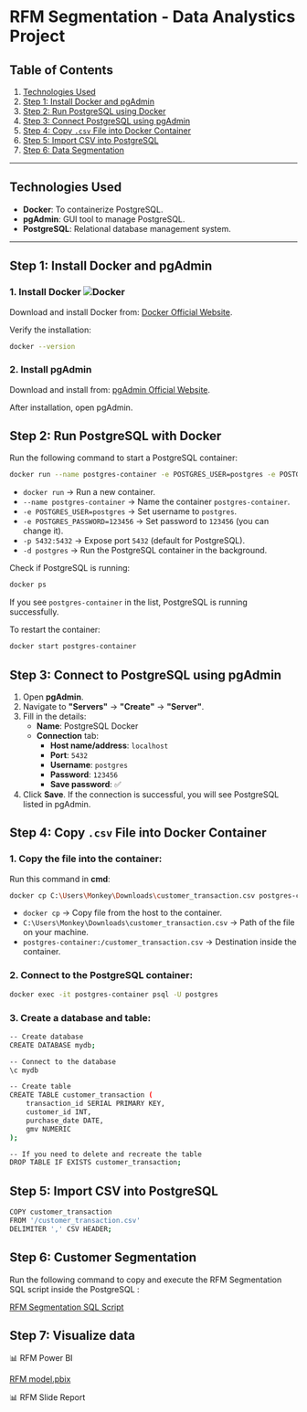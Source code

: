 # RFM  Segmentation - Data Analystics Project

## Table of Contents
1. [Technologies Used](#technologies-used)
2. [Step 1: Install Docker and pgAdmin](#step-1-install-docker-and-pgadmin)
3. [Step 2: Run PostgreSQL using Docker](#step-2-run-postgresql-using-docker)
4. [Step 3: Connect PostgreSQL using pgAdmin](#step-3-connect-postgresql-using-pgadmin)
5. [Step 4: Copy `.csv` File into Docker Container](#step-4-copy-csv-file-into-docker-container)
6. [Step 5: Import CSV into PostgreSQL](#step-5-import-csv-into-postgresql)
7. [Step 6: Data Segmentation](#step-6-data-segmentation)

---

## Technologies Used
- **Docker**: To containerize PostgreSQL.
- **pgAdmin**: GUI tool to manage PostgreSQL.
- **PostgreSQL**: Relational database management system.

---
## Step 1: Install Docker and pgAdmin

### 1. Install Docker ![Docker](https://img.shields.io/badge/Docker-2496ED?logo=docker&logoColor=white&style=flat)


Download and install Docker from: [Docker Official Website](https://www.docker.com/get-started/).

Verify the installation:

```bash
docker --version
```

### 2. Install pgAdmin

Download and install from: [pgAdmin Official Website](https://www.pgadmin.org/download/).

After installation, open pgAdmin.


## Step 2: Run PostgreSQL with Docker

Run the following command to start a PostgreSQL container:

```bash
docker run --name postgres-container -e POSTGRES_USER=postgres -e POSTGRES_PASSWORD=123456 -p 5432:5432 -d postgres
```

- `docker run` → Run a new container.
- `--name postgres-container` → Name the container `postgres-container`.
- `-e POSTGRES_USER=postgres` → Set username to `postgres`.
- `-e POSTGRES_PASSWORD=123456` → Set password to `123456` (you can change it).
- `-p 5432:5432` → Expose port `5432` (default for PostgreSQL).
- `-d postgres` → Run the PostgreSQL container in the background.

Check if PostgreSQL is running:

```bash
docker ps
```

If you see `postgres-container` in the list, PostgreSQL is running successfully.

To restart the container:

```bash
docker start postgres-container
```


## Step 3: Connect to PostgreSQL using pgAdmin

1. Open **pgAdmin**.
2. Navigate to **"Servers"** → **"Create"** → **"Server"**.
3. Fill in the details:
   - **Name**: PostgreSQL Docker
   - **Connection** tab:
     - **Host name/address**: `localhost`
     - **Port**: `5432`
     - **Username**: `postgres`
     - **Password**: `123456`
     - **Save password**: ✅
4. Click **Save**. If the connection is successful, you will see PostgreSQL listed in pgAdmin.


## Step 4: Copy `.csv` File into Docker Container

### 1. Copy the file into the container:

Run this command in **cmd**:

```bash
docker cp C:\Users\Monkey\Downloads\customer_transaction.csv postgres-container:/customer_transaction.csv
```

- `docker cp` → Copy file from the host to the container.
- `C:\Users\Monkey\Downloads\customer_transaction.csv` → Path of the file on your machine.
- `postgres-container:/customer_transaction.csv` → Destination inside the container.

### 2. Connect to the PostgreSQL container:

```bash
docker exec -it postgres-container psql -U postgres
```

### 3. Create a database and table:

```bash
-- Create database
CREATE DATABASE mydb;

-- Connect to the database
\c mydb
```

```bash
-- Create table
CREATE TABLE customer_transaction (
    transaction_id SERIAL PRIMARY KEY,
    customer_id INT,
    purchase_date DATE,
    gmv NUMERIC
);

-- If you need to delete and recreate the table
DROP TABLE IF EXISTS customer_transaction;
```


## Step 5: Import CSV into PostgreSQL

```bash
COPY customer_transaction 
FROM '/customer_transaction.csv' 
DELIMITER ',' CSV HEADER;
```


## Step 6: Customer Segmentation 

Run the following command to copy and execute the RFM Segmentation SQL script inside the PostgreSQL :

[RFM Segmentation SQL Script](https://github.com/mydg13/rfm_poject/blob/main/sql_scripts/rfm_segmentation.sql)

## Step 7: Visualize data

📊 RFM Power BI

[RFM model.pbix](https://github.com/mydg13/rfm_poject/blob/main/visualize_report/RFM%20model.pbix)

📊 RFM Slide Report

  
